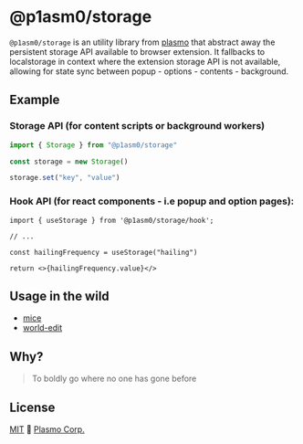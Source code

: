# @p1asm0/storage

`@p1asm0/storage` is an utility library from [plasmo](https://www.plasmo.com/) that abstract away the persistent storage API available to browser extension. It fallbacks to localstorage in context where the extension storage API is not available, allowing for state sync between popup - options - contents - background.

## Example

### Storage API (for content scripts or background workers)

```ts
import { Storage } from "@p1asm0/storage"

const storage = new Storage()

storage.set("key", "value")
```

### Hook API (for react components - i.e popup and option pages):

```tsx
import { useStorage } from '@p1asm0/storage/hook';

// ...

const hailingFrequency = useStorage("hailing")

return <>{hailingFrequency.value}</>

```

## Usage in the wild

- [mice](https://github.com/plasmo-corp/mice)
- [world-edit](https://github.com/plasmo-corp/world-edit)

## Why?

> To boldly go where no one has gone before

## License

[MIT](./license) 🖖 [Plasmo Corp.](https://plasmo.com)
